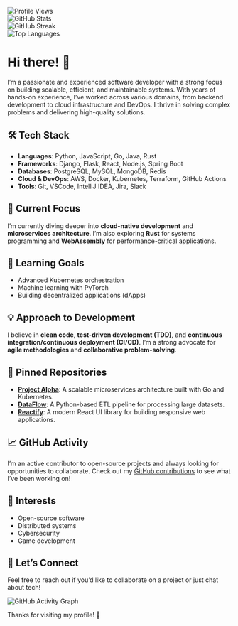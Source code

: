 ![Profile Views](https://komarev.com/ghpvc/?username=birgireinar638&color=blue)  
![GitHub Stats](https://github-readme-stats.vercel.app/api?username=birgireinar638&show_icons=true&theme=radical)  
![GitHub Streak](https://github-readme-streak-stats.herokuapp.com/?user=birgireinar638&theme=radical)  
![Top Languages](https://github-readme-stats.vercel.app/api/top-langs/?username=birgireinar638&layout=compact&theme=radical)  

# Hi there! 👋  

I’m a passionate and experienced software developer with a strong focus on building scalable, efficient, and maintainable systems. With years of hands-on experience, I’ve worked across various domains, from backend development to cloud infrastructure and DevOps. I thrive in solving complex problems and delivering high-quality solutions.  

## 🛠️ Tech Stack  

- **Languages**: Python, JavaScript, Go, Java, Rust  
- **Frameworks**: Django, Flask, React, Node.js, Spring Boot  
- **Databases**: PostgreSQL, MySQL, MongoDB, Redis  
- **Cloud & DevOps**: AWS, Docker, Kubernetes, Terraform, GitHub Actions  
- **Tools**: Git, VSCode, IntelliJ IDEA, Jira, Slack  

## 🔭 Current Focus  

I’m currently diving deeper into **cloud-native development** and **microservices architecture**. I’m also exploring **Rust** for systems programming and **WebAssembly** for performance-critical applications.  

## 🌱 Learning Goals  

- Advanced Kubernetes orchestration  
- Machine learning with PyTorch  
- Building decentralized applications (dApps)  

## 💡 Approach to Development  

I believe in **clean code**, **test-driven development (TDD)**, and **continuous integration/continuous deployment (CI/CD)**. I’m a strong advocate for **agile methodologies** and **collaborative problem-solving**.  

## 📌 Pinned Repositories  

- **[Project Alpha](https://github.com/birgireinar638/project-alpha)**: A scalable microservices architecture built with Go and Kubernetes.  
- **[DataFlow](https://github.com/birgireinar638/dataflow)**: A Python-based ETL pipeline for processing large datasets.  
- **[Reactify](https://github.com/birgireinar638/reactify)**: A modern React UI library for building responsive web applications.  

## 📈 GitHub Activity  

I’m an active contributor to open-source projects and always looking for opportunities to collaborate. Check out my [GitHub contributions](https://github.com/birgireinar638) to see what I’ve been working on!  

## 🎯 Interests  

- Open-source software  
- Distributed systems  
- Cybersecurity  
- Game development  

## 🤝 Let’s Connect  

Feel free to reach out if you’d like to collaborate on a project or just chat about tech!  

![GitHub Activity Graph](https://activity-graph.herokuapp.com/graph?username=birgireinar638&theme=react-dark)  

Thanks for visiting my profile! 🚀
